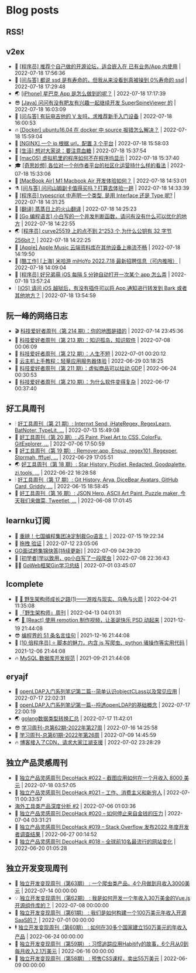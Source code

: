 # Blog posts
## RSS!



## v2ex

<!-- v2ex:START  -->
- 🫶 [[程序员] 推荐个自己做的开源论坛，适合嵌入在 已有业务/App 内使用](https://www.v2ex.com/t/867139#reply0) | 2022-07-18 17:56:36 
- 🧰 [[问与答] 都说 ssd 是有寿命的，但我从来没看到真被操到 0%寿命的 ssd](https://www.v2ex.com/t/867138#reply1) | 2022-07-18 17:29:48 
- 🌏 [[iPhone] 星巴克 App 是怎么做到的呢？](https://www.v2ex.com/t/867137#reply6) | 2022-07-18 17:17:39 
- 😎 [[Java] 问问有没有肥友有兴趣一起继续开发 SuperSpineViewer 的](https://www.v2ex.com/t/867136#reply0) | 2022-07-18 16:03:09 
- 💂 [[问与答] 有玩电吉他的 V 友吗，求推荐新手入门设备](https://www.v2ex.com/t/867135#reply2) | 2022-07-18 16:00:53 
- 🔥 [[Docker] ubuntu16.04 在 docker 中 source 报错怎么解决？](https://www.v2ex.com/t/867134#reply0) | 2022-07-18 15:59:04 
- 🦅 [[NGINX] 一个 ip 根据 url，配置 3 个平台](https://www.v2ex.com/t/867133#reply2) | 2022-07-18 15:58:03 
- 🙉 [[生活] 想对大家说：要注意血糖](https://www.v2ex.com/t/867130#reply5) | 2022-07-18 15:37:54 
- 💫 [[macOS] 虚拟机里的程序如何不在程序坞显示](https://www.v2ex.com/t/867129#reply4) | 2022-07-18 15:37:40 
- 🎓 [[奇思妙想] 各位对一个创作者平台的社区化运营持什么样的看法](https://www.v2ex.com/t/867127#reply0) | 2022-07-18 15:33:06 
- 🗽 [[MacBook Air] M1 Macbook Air 开发体验如何？](https://www.v2ex.com/t/867123#reply4) | 2022-07-18 14:53:01 
- ⚗️ [[问与答] 问问山姆副卡值得买吗？打算去体验一趟](https://www.v2ex.com/t/867121#reply4) | 2022-07-18 14:33:39 
- 🦍 [[程序员] typescript 中声明一个类型, 是用 Interface 还是 Type 呢?](https://www.v2ex.com/t/867120#reply16) | 2022-07-18 14:31:25 
- 🤩 [[翻译] 蒸蒸日上的火山翻译](https://www.v2ex.com/t/867119#reply1) | 2022-07-18 14:25:23 
- 🙉 [[Go 编程语言] 小白写的一个并发判断函数，请问有没有什么可以优化的地方](https://www.v2ex.com/t/867118#reply4) | 2022-07-18 14:22:55 
- 🌏 [[程序员] curve25519 上的点不到 2^253 个,为什么公钥有 32 字节 256bit？](https://www.v2ex.com/t/867117#reply1) | 2022-07-18 14:22:25 
- 🐘 [[Apple] Apple Music 云端资料库在其他设备上串流不畅](https://www.v2ex.com/t/867116#reply3) | 2022-07-18 14:19:50 
- 🧰 [[酷工作] [上海] 米哈游 miHoYo 2022.7.18 最新招聘信息（可内推哦）](https://www.v2ex.com/t/867115#reply0) | 2022-07-18 14:09:04 
- 💃 [[程序员] 好兄弟萌 iOS 每隔 5 分钟自动打开一次某个 app 怎么弄](https://www.v2ex.com/t/867113#reply10) | 2022-07-18 13:57:24 
- 🕯 [[iOS] 请问 iOS 越狱后，有没有插件可以将 App 通知进行转发到 Bark 或者其他地方？](https://www.v2ex.com/t/867112#reply0) | 2022-07-18 13:54:59 <!-- v2ex:END -->

## 阮一峰的网络日志

<!-- ruanyf:START -->
- 🎬 [科技爱好者周刊（第 214 期）：你的地图是错的](http://www.ruanyifeng.com/blog/2022/07/weekly-issue-214.html) | 2022-07-14 23:45:36 
- 💄 [科技爱好者周刊（第 213 期）：知识孤岛，知识软件](http://www.ruanyifeng.com/blog/2022/07/weekly-issue-213.html) | 2022-07-08 00:06:09 
- 🐎 [科技爱好者周刊（第 212 期）：人生不短](http://www.ruanyifeng.com/blog/2022/07/weekly-issue-212.html) | 2022-07-01 00:20:12 
- 🤔 [云主机上手教程：轻量应用服务器体验](http://www.ruanyifeng.com/blog/2022/06/cloud-server-getting-started-tutorial.html) | 2022-06-29 03:18:25 
- 🧠 [科技爱好者周刊（第 211 期）：虚拟商品可以拉动 GDP](http://www.ruanyifeng.com/blog/2022/06/weekly-issue-211.html) | 2022-06-24 00:30:53 
- 🎃 [科技爱好者周刊（第 210 期）：为什么软件变得复杂](http://www.ruanyifeng.com/blog/2022/06/weekly-issue-210.html) | 2022-06-17 00:37:40 <!-- ruanyf:END -->

## 好工具周刊

<!-- bestxtools:START -->
- 🕯 [好工具周刊（第 21 期）: Internxt Send, iHateRegex, RegexLearn, BatNoter, TypeLit, ...](https://discuss-cn.bestxtools.com/d/58/1) | 2022-07-13 15:49:08 
- 🦩 [好工具周刊（第 20 期）: JS Paint, Pixel Art to CSS, ColorFu, GitExplorer, ...](https://discuss-cn.bestxtools.com/d/57/1) | 2022-07-06 17:50:59 
- 🦄 [好工具周刊（第 19 期）: Remover.app, Enpuz, regex101, Regexper, Stormah, fffuel, ...](https://discuss-cn.bestxtools.com/d/56/1) | 2022-06-29 17:05:51 
- 🌏 [好工具周刊（第 18 期）: Star History, Picdiet, Redacted, Goodpalette, zi.tools, ...](https://discuss-cn.bestxtools.com/d/47/1) | 2022-06-22 16:28:58 
- 🕯 [好工具周刊（第 17 期）: Git History, Arya, DiceBear Avatars, GitHub Card, Griddy, ...](https://discuss-cn.bestxtools.com/d/43/1) | 2022-06-15 18:58:45 
- 📝 [好工具周刊（第 16 期）: JSON Hero, ASCII Art Paint, Puzzle maker, 今天我们来做菜, Tweetlet, ...](https://discuss-cn.bestxtools.com/d/42/1) | 2022-06-08 17:01:45 <!-- bestxtools:END -->


## learnku订阅

<!-- learnku:START -->
- 🦅 [重磅！七国编程集团决定制裁Go语言！](https://learnku.com/articles/69766) | 2022-07-15 19:22:34 
- 🦅 [拖拽 验证](https://learnku.com/articles/69652) | 2022-07-12 23:05:06 
-  [GO面试题集锦快答[持续更新]](https://learnku.com/articles/69250) | 2022-07-09 04:29:20 
- 🌈 [[初学者]学以致用，go小白写了一段爬虫](https://learnku.com/go/t/69522) | 2022-07-08 22:36:43 
- 🧑‍🏫 [GoWeb框架Gin学习总结](https://learnku.com/articles/69259) | 2022-07-01 03:45:07 <!-- learnku:END -->



## lcomplete

<!-- lcomplete:START -->
- 🫶 [🐒 野生架构师成长之路&lpar;1&rpar;——游戏与现实、乌龟与火箭](http://codelc.com/post/growup/s01/) | 2022-04-21 11:35:08 
- 🧰 [「野生架构师」周刊](http://codelc.com/post/essay/%E9%87%8E%E7%94%9F%E6%9E%B6%E6%9E%84%E5%B8%88%E5%91%A8%E5%88%8A%E4%BB%8B%E7%BB%8D/) | 2022-04-13 04:01:31 
- 🌏 [🎄 [React] 使用 remotion 制作视频，让圣诞快乐 PSD 动起来](http://codelc.com/post/dev/js/remotion/) | 2021-12-19 21:44:08 
- 😎 [编程界的 51 条名言佳句](http://codelc.com/post/dev/thinking/quotes/) | 2021-12-16 21:44:08 
- 💂 [[10 倍程序员] ⭐ 脚本的魅力，内含 js 写爬虫、python 骚操作等实用代码](http://codelc.com/post/dev/10x/script/) | 2021-12-06 21:44:08 
- 🔥 [MySQL 数据库开发规范](http://codelc.com/post/dev/db/mysql_standard/) | 2021-09-21 21:44:08 <!-- lcomplete:END -->

## eryajf

<!-- eryajf:START -->
- 🫶 [openLDAP入门系列笔记第二篇--简单认识objectCLass以及常见应用](https://wiki.eryajf.net/pages/ea10fa/) | 2022-07-17 22:02:31 
- 🧰 [openLDAP入门系列笔记第一篇--捋透openLDAP的基础概念](https://wiki.eryajf.net/pages/aa0651/) | 2022-07-17 22:00:19 
- 🌏 [golang数据类型转换汇总](https://wiki.eryajf.net/pages/33a476/) | 2022-07-17 11:42:01 
- 😎 [学习周刊-总第62期-2022年第27周](https://wiki.eryajf.net/pages/4a06ab/) | 2022-07-16 14:25:58 
- 💂 [学习周刊-总第61期-2022年第26周](https://wiki.eryajf.net/pages/703307/) | 2022-07-09 14:45:59 
- 🔥 [博客接入了CDN，请求大家江湖支援](https://wiki.eryajf.net/pages/5f559d/) | 2022-07-02 23:28:29 <!-- eryajf:END -->



## 独立产品灵感周刊

<!-- DecoHack:START -->
- 🦣 [独立产品灵感周刊 DecoHack #022 – 截图应用如何在一个月收入 8000 美元](https://www.decohack.com/Post/774) | 2022-07-18 03:57:05 
- 🤡 [独立产品灵感周刊 DecoHack #021 – 工作、消费主义和新穷人](https://www.decohack.com/Post/753) | 2022-07-11 00:33:57 
-  [海外工具类产品深度分析 #2](https://www.decohack.com/Post/746) | 2022-07-06 01:03:36 
- 🐲 [独立产品灵感周刊 DecoHack #020 – 如何停止来自金钱的压力](https://www.decohack.com/Post/728) | 2022-07-04 03:31:21 
- 🦅 [独立产品灵感周刊 DecoHack #019 – Stack Overflow 发布2022 年度开发者调查结果](https://www.decohack.com/Post/699) | 2022-06-27 00:14:52 
- 🧰 [独立产品灵感周刊 DecoHack #018 – 全球前10名最流行的网站变化](https://www.decohack.com/Post/680) | 2022-06-20 01:05:28 <!-- DecoHack:END -->

## 独立开发变现周刊

<!-- easyindie:START -->
- 💂 [独立开发变现周刊（第63期） : 一个爬虫类产品，4个月做到月收入3000美元](https://www.ezindie.com/weekly/issue-63) | 2022-07-14 00:00:00 
- 💡 [独立开发变现周刊（第62期） : 我是如何开发一个年收入30万美金的Vue.js开源组件库的？](https://www.ezindie.com/weekly/issue-62) | 2022-07-08 00:00:00 
- 🌋 [独立开发变现周刊（第61期） : 我们是如何构建一个100万美元年收入开源SaaS的？](https://www.ezindie.com/weekly/issue-61) | 2022-07-01 00:00:00 
- 🕴 [独立开发变现周刊（第60期） : 如何在30多个国家建立150万美元的年收入产品](https://www.ezindie.com/weekly/issue-60) | 2022-06-24 00:00:00 
- 🎊 [独立开发变现周刊（第59期） : 习惯追踪应用Habitify的故事，6个月从0到每月收入2.1万美元](https://www.ezindie.com/weekly/issue-59) | 2022-06-16 00:00:00 
- 🤔 [独立开发变现周刊（第58期） : 预售CSS课程，卖出55万美元](https://www.ezindie.com/weekly/issue-58) | 2022-06-09 00:00:00 <!-- easyindie:END -->



